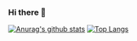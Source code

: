 ### Hi there 👋

<!--
**HosakaSu/HosakaSu** is a ✨ _special_ ✨ repository because its `README.md` (this file) appears on your GitHub profile.

Here are some ideas to get you started:

- 🔭 I’m currently working on ...
- 🌱 I’m currently learning ...
- 👯 I’m looking to collaborate on ...
- 🤔 I’m looking for help with ...
- 💬 Ask me about ...
- 📫 How to reach me: ...
- 😄 Pronouns: ...
- ⚡ Fun fact: ...
-->
[![Anurag's github stats](https://github-readme-stats.vercel.app/api?username=HosakaSu)](https://github.com/anuraghazra/github-readme-stats)
[![Top Langs](https://github-readme-stats.vercel.app/api/top-langs/?username=HosakaSu)](https://github.com/anuraghazra/github-readme-stats)
